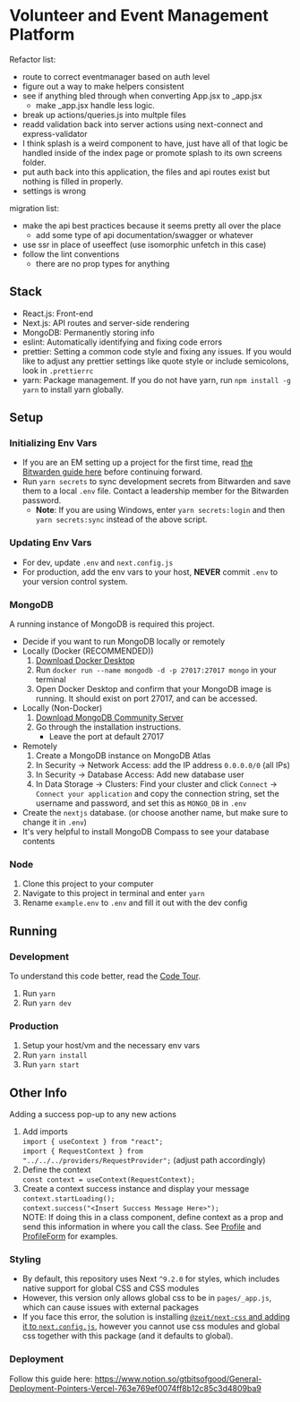 # Volunteer and Event Management Platform

Refactor list:

- route to correct eventmanager based on auth level
- figure out a way to make helpers consistent
- see if anything bled through when converting App.jsx to \_app.jsx
  - make \_app.jsx handle less logic.
- break up actions/queries.js into multple files
- readd validation back into server actions using next-connect and express-validator
- I think splash is a weird component to have, just have all of that logic be handled inside of the index page or promote splash to its own screens folder.
- put auth back into this application, the files and api routes exist but nothing is filled in properly.
- settings is wrong

migration list:

- make the api best practices because it seems pretty all over the place
  - add some type of api documentation/swagger or whatever
- use ssr in place of useeffect (use isomorphic unfetch in this case)
- follow the lint conventions
  - there are no prop types for anything

## Stack

- React.js: Front-end
- Next.js: API routes and server-side rendering
- MongoDB: Permanently storing info
- eslint: Automatically identifying and fixing code errors
- prettier: Setting a common code style and fixing any issues. If you would like to adjust any prettier settings like quote style or include semicolons, look in `.prettierrc`
- yarn: Package management. If you do not have yarn, run `npm install -g yarn` to install yarn globally.

## Setup

### Initializing Env Vars

- If you are an EM setting up a project for the first time, read [the Bitwarden guide here](https://gtbitsofgood.notion.site/Secrets-Passwords-Bitwarden-74c4806a1f29485b8fb85ea29f273ab9) before continuing forward.
- Run `yarn secrets` to sync development secrets from Bitwarden and save them to a local `.env` file. Contact a leadership member for the Bitwarden password.
  - **Note**: If you are using Windows, enter `yarn secrets:login` and then `yarn secrets:sync` instead of the above script.

### Updating Env Vars

- For dev, update `.env` and `next.config.js`
- For production, add the env vars to your host, **NEVER** commit `.env` to your version control system.

### MongoDB

A running instance of MongoDB is required this project.

- Decide if you want to run MongoDB locally or remotely
- Locally (Docker (RECOMMENDED))
  1. [Download Docker Desktop](https://www.docker.com/products/docker-desktop)
  2. Run `docker run --name mongodb -d -p 27017:27017 mongo` in your terminal
  3. Open Docker Desktop and confirm that your MongoDB image is running. It should exist on port 27017, and can be accessed.
- Locally (Non-Docker)
  1. [Download MongoDB Community Server](https://www.mongodb.com/download-center/community)
  2. Go through the installation instructions.
     - Leave the port at default 27017
- Remotely
  1. Create a MongoDB instance on MongoDB Atlas
  2. In Security → Network Access: add the IP address `0.0.0.0/0` (all IPs)
  3. In Security → Database Access: Add new database user
  4. In Data Storage → Clusters: Find your cluster and click `Connect` → `Connect your application` and copy the connection string, set the username and password, and set this as `MONGO_DB` in `.env`
- Create the `nextjs` database. (or choose another name, but make sure to change it in `.env`)
- It's very helpful to install MongoDB Compass to see your database contents

### Node

1. Clone this project to your computer
2. Navigate to this project in terminal and enter `yarn`
3. Rename `example.env` to `.env` and fill it out with the dev config

## Running

### Development

To understand this code better, read the [Code Tour](/CODETOUR.md).

1. Run `yarn`
2. Run `yarn dev`

### Production

1. Setup your host/vm and the necessary env vars
2. Run `yarn install`
3. Run `yarn start`

## Other Info

Adding a success pop-up to any new actions

1. Add imports\
   `import { useContext } from "react";`\
   `import { RequestContext } from "../../../providers/RequestProvider";` (adjust path accordingly)
2. Define the context\
   `const context = useContext(RequestContext);`
3. Create a context success instance and display your message\
    `context.startLoading();`\
    `context.success("<Insert Success Message Here>");`\
   NOTE: If doing this in a class component, define context as a prop and send this information in where you call the class. See [Profile](https://github.com/GTBitsOfGood/helping-mamas/blob/dev/src/screens/Profile/Profile.jsx) and [ProfileForm](https://github.com/GTBitsOfGood/helping-mamas/blob/dev/src/screens/Profile/ProfileTable.jsx) for examples.

### Styling

- By default, this repository uses Next `^9.2.0` for styles, which includes native support for global CSS and CSS modules
- However, this version only allows global css to be in `pages/_app.js`, which can cause issues with external packages
- If you face this error, the solution is installing [`@zeit/next-css` and adding it to `next.config.js`](https://github.com/zeit/next-plugins/tree/master/packages/next-css), however you cannot use css modules and global css together with this package (and it defaults to global).

### Deployment

Follow this guide here: https://www.notion.so/gtbitsofgood/General-Deployment-Pointers-Vercel-763e769ef0074ff8b12c85c3d4809ba9
